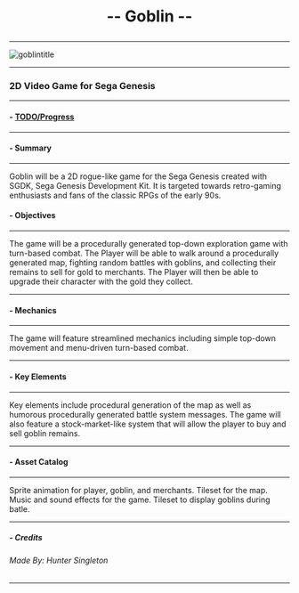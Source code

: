 
<h1 align = center>

 -- Goblin --

</h1>


----

![goblintitle](https://github.com/user-attachments/assets/1dcadf15-4857-45bf-b026-0514f8bc68f5)


----

###  2D Video Game for Sega Genesis 

----
#### - [TODO/Progress](TODO.md)
----


#### - Summary
----

Goblin will be a 2D rogue-like game for the Sega Genesis created with SGDK, 
Sega Genesis Development Kit. It is targeted towards retro-gaming enthusiasts
and fans of the classic RPGs of the early 90s.



#### - Objectives
----

The game will be a procedurally generated top-down exploration game with turn-based combat. 
The Player will be able to walk around a procedurally generated map, fighting random 
battles with goblins, and collecting their remains to sell for gold to merchants.
The Player will then be able to upgrade their character with the gold they collect.

----

#### - Mechanics
----

The game will feature streamlined mechanics including simple 
top-down movement and menu-driven turn-based combat.


----

#### - Key Elements
----

Key elements include procedural generation of the map as well as humorous 
procedurally generated battle system messages. The game  will also feature
a stock-market-like system that will allow the player to buy and sell goblin 
remains.

----

#### - Asset Catalog
----

Sprite animation for player, goblin, and merchants.
Tileset for the map.
Music and sound effects for the game.
Tileset to display goblins during batle.


----

##### - Credits

###### Made By: Hunter Singleton

----
